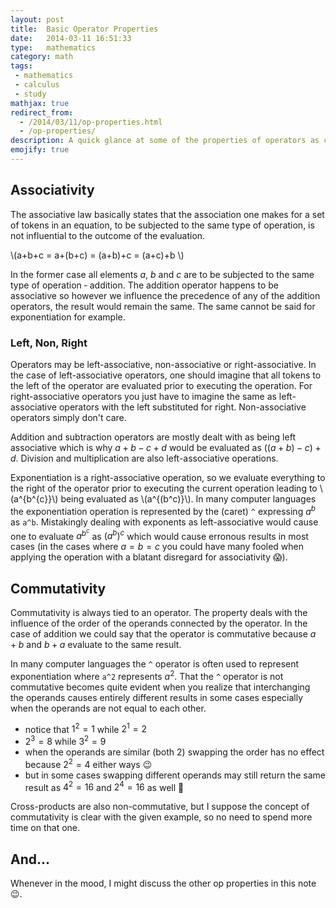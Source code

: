 ```yaml
---
layout: post
title:  Basic Operator Properties
date:   2014-03-11 16:51:33
type:   mathematics
category: math
tags:
 - mathematics
 - calculus
 - study
mathjax: true
redirect_from:
  - /2014/03/11/op-properties.html
  - /op-properties/
description: A quick glance at some of the properties of operators as commonly encoutered in my ventures through the world of computer science and mathematics.
emojify: true
---
```


## Associativity
The associative law basically states that the association one makes for
a set of tokens in an equation, to be subjected to the same type of operation, 
is not influential to the outcome of the evaluation.

\\(a+b+c = a+(b+c) = (a+b)+c = (a+c)+b \\)

In the former case all elements $a$, $b$ and $c$ are to be subjected to the
same type of operation &dash; addition. The addition operator happens to be
associative so however we influence the precedence of any of the addition
operators, the result would remain the same. The same cannot be said for 
exponentiation for example.

### Left, Non, Right
Operators may be left-associative, non-associative or right-associative. In the
case of left-associative operators, one should imagine that all tokens to the
left of the operator are evaluated prior to executing the operation. 
For right-associative operators you just have to imagine the same as 
left-associative operators with the left substituted for right. 
Non-associative operators simply don't care.

Addition and subtraction operators are mostly dealt with as being left 
associative which is why $a+b-c+d$ would be evaluated as $((a+b)-c)+d$.
Division and multiplication are also left-associative operations.

Exponentiation is a right-associative operation, so we evaluate everything to
the right of the operator prior to executing the current operation leading to 
\\(a^{b^{c}}\\) being evaluated as \\(a^{(b^c)}\\). In many computer languages
the exponentiation operation is represented by the (caret) ```^``` expressing
$a^b$ as ```a^b```. Mistakingly dealing with exponents as left-associative
would cause one to evaluate $a^{b^{c}}$ as $(a^b)^c$ which would cause
erronous results in most cases (in the cases where $a=b=c$ you could have many
fooled when applying the operation with a blatant disregard for associativity 
:scream:).

## Commutativity
Commutativity is always tied to an operator. The property deals with the
influence of the order of the operands connected by the operator. In the
case of addition we could say that the operator is commutative because
$a+b$ and $b+a$ evaluate to the same result. 

In many computer languages the ```^``` operator is often used to represent
exponentiation where ```a^2``` represents $a^{2}$. That the ```^``` operator
is not commutative becomes quite evident when you realize that interchanging
the operands causes entirely different results in some cases especially
when the operands are not equal to each other.

 - notice that $1^{2} = 1$ while $2^{1} = 2$
 - $2^3 = 8$ while $3^{2} = 9$
 - when the operands are similar (both $2$) swapping the order has no effect because $2^{2} = 4$ either ways :wink:
 - but in some cases swapping different operands may still return the same result as $4^2 = 16$ and $2^4 = 16$ as well :speak_no_evil:

Cross-products are also non-commutative, but I suppose the concept of
commutativity is clear with the given example, so no need to spend more
time on that one.

## And&hellip;
Whenever in the mood, I might discuss the other op properties in this note :wink:.
